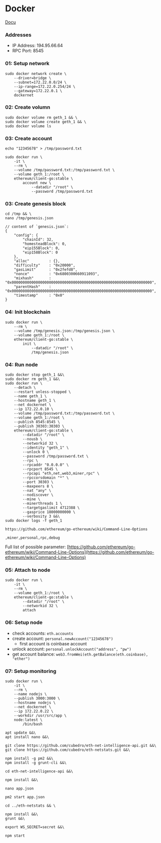 # Docker

[Docu](https://hub.docker.com/r/ethereum/client-go)

### Addresses
- IP Address: 194.95.66.64
- RPC Port: 8545

### 01: Setup network
    sudo docker network create \
        --driver=bridge \
        --subnet=172.22.0.0/24 \
        --ip-range=172.22.0.254/24 \
        --gateway=172.22.0.1 \
        dockernet

### 02: Create volumn
    sudo docker volume rm geth_1 && \
    sudo docker volume create geth_1 && \
    sudo docker volume ls

### 03: Create account
    echo "12345678" > /tmp/password.txt

    sudo docker run \
        -it \
        --rm \
        --volume /tmp/password.txt:/tmp/password.txt \
        --volume geth_1:/root \
        ethereum/client-go:stable \
            account new \
                --datadir "/root" \
                --password /tmp/password.txt

### 03: Create genesis block

    cd /tmp && \
    nano /tmp/genesis.json

    // content of `genesis.json`:
    {
        "config": {
            "chainId": 32,
            "homesteadBlock": 0,
            "eip155Block": 0,
            "eip158Block": 0
        },
        "alloc"         : {},
        "difficulty"    : "0x20000",
        "gasLimit"      : "0x2fefd8",
        "nonce"         : "0x6800300660911093",
        "mixhash"       : "0x0000000000000000000000000000000000000000000000000000000000000000",
        "parentHash"    : "0x0000000000000000000000000000000000000000000000000000000000000000",
        "timestamp"     : "0x0"
    }

### 04: Init blockchain
    sudo docker run \
        --rm \
        --volume /tmp/genesis.json:/tmp/genesis.json \
        --volume geth_1:/root \
        ethereum/client-go:stable \
            init \
                --datadir "/root" \
                /tmp/genesis.json
    
### 04: Run node
    sudo docker stop geth_1 &&\
    sudo docker rm geth_1 &&\
    sudo docker run \
        --detach \
        --restart unless-stopped \
        --name geth_1 \
        --hostname geth_1 \
        --net dockernet \
        --ip 172.22.0.10 \
        --volume /tmp/password.txt:/tmp/password.txt \
        --volume geth_1:/root \
        --publish 8545:8545 \
        --publish 30303:30303 \
        ethereum/client-go:stable \
            --datadir "/root" \
            --nousb \
            --networkid 32 \
            --identity "geth_1" \
            --unlock 0 \
            --password /tmp/password.txt \
            --rpc \
            --rpcaddr "0.0.0.0" \
            --rpcport 8545 \
            --rpcapi "eth,net,web3,miner,rpc" \
            --rpccorsdomain "*" \
            --port 30303 \
            --maxpeers 8 \
            --nat "any" \
            --nodiscover \
            --mine \
            --minerthreads 1 \
            --targetgaslimit 4712388 \
            --gasprice 18000000000 \
            --verbosity 3 &&\
    sudo docker logs -f geth_1
    
    https://github.com/ethereum/go-ethereum/wiki/Command-Line-Options
    
    ,miner,personal,rpc,debug

Full list of possible parameter: [https://github.com/ethereum/go-ethereum/wiki/Command-Line-Options](https://github.com/ethereum/go-ethereum/wiki/Command-Line-Options)

### 05: Attach to node
    sudo docker run \
        -it \
        --rm \
        --volume geth_1:/root \
        ethereum/client-go:stable \
            --datadir "/root" \
            --networkid 32 \
            attach
            
    

### 06: Setup node

- check accounts: `eth.accounts` 
- create account: `personal.newAccount("12345678")`
    - first account is coinbase account
- unlock account: `personal.unlockAccount("address", "pw")`
- get account balance: `web3.fromWei(eth.getBalance(eth.coinbase), "ether")`

### 07: Setup monitoring

    sudo docker run \
        -it \
        --rm \
        --name nodejs \
        --publish 3000:3000 \
        --hostname nodejs \
        --net dockernet \
        --ip 172.22.0.22 \
        --workdir /usr/src/app \
        node:latest \
            /bin/bash

    apt update &&\
    apt install nano &&\

    git clone https://github.com/cubedro/eth-net-intelligence-api.git &&\
    git clone https://github.com/cubedro/eth-netstats.git &&\
    
    npm install -g pm2 &&\
    npm install -g grunt-cli &&\
    
    cd eth-net-intelligence-api &&\
    
    npm install &&\
    
    nano app.json
    
    pm2 start app.json
    
    cd ../eth-netstats && \
    
    npm install &&\
    grunt &&\
    
    export WS_SECRET=secret &&\
    
    npm start
